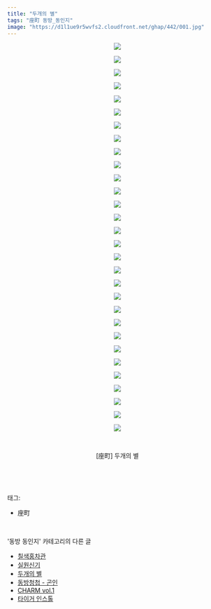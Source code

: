 ```yaml
---
title: "두개의 별"
tags: "座町 동방_동인지"
image: "https://d1l1ue9r5wvfs2.cloudfront.net/ghap/442/001.jpg"
---
```

<div class="article">
<p style="text-align: center; clear: none; float: none;"><img src="{{ site.imgserver9 }}/ghap/442/001.jpg"/></p>
<p style="text-align: center; clear: none; float: none;"><img src="{{ site.imgserver9 }}/ghap/442/002.jpg"/></p>
<p style="text-align: center; clear: none; float: none;"><img src="{{ site.imgserver9 }}/ghap/442/003.jpg"/></p>
<p style="text-align: center; clear: none; float: none;"><img src="{{ site.imgserver9 }}/ghap/442/004.jpg"/></p>
<p style="text-align: center; clear: none; float: none;"><img src="{{ site.imgserver9 }}/ghap/442/005.jpg"/></p>
<p style="text-align: center; clear: none; float: none;"><img src="{{ site.imgserver9 }}/ghap/442/006.jpg"/></p>
<p style="text-align: center; clear: none; float: none;"><img src="{{ site.imgserver9 }}/ghap/442/007.jpg"/></p>
<p style="text-align: center; clear: none; float: none;"><img src="{{ site.imgserver9 }}/ghap/442/008.jpg"/></p>
<p style="text-align: center; clear: none; float: none;"><img src="{{ site.imgserver9 }}/ghap/442/009.jpg"/></p>
<p style="text-align: center; clear: none; float: none;"><img src="{{ site.imgserver9 }}/ghap/442/010.jpg"/></p>
<p style="text-align: center; clear: none; float: none;"><img src="{{ site.imgserver9 }}/ghap/442/011.jpg"/></p>
<p style="text-align: center; clear: none; float: none;"><img src="{{ site.imgserver9 }}/ghap/442/012.jpg"/></p>
<p style="text-align: center; clear: none; float: none;"><img src="{{ site.imgserver9 }}/ghap/442/013.jpg"/></p>
<p style="text-align: center; clear: none; float: none;"><img src="{{ site.imgserver9 }}/ghap/442/014.jpg"/></p>
<p style="text-align: center; clear: none; float: none;"><img src="{{ site.imgserver9 }}/ghap/442/015.jpg"/></p>
<p style="text-align: center; clear: none; float: none;"><img src="{{ site.imgserver9 }}/ghap/442/016.jpg"/></p>
<p style="text-align: center; clear: none; float: none;"><img src="{{ site.imgserver9 }}/ghap/442/017.jpg"/></p>
<p style="text-align: center; clear: none; float: none;"><img src="{{ site.imgserver9 }}/ghap/442/018.jpg"/></p>
<p style="text-align: center; clear: none; float: none;"><img src="{{ site.imgserver9 }}/ghap/442/019.jpg"/></p>
<p style="text-align: center; clear: none; float: none;"><img src="{{ site.imgserver9 }}/ghap/442/020.jpg"/></p>
<p style="text-align: center; clear: none; float: none;"><img src="{{ site.imgserver9 }}/ghap/442/021.jpg"/></p>
<p style="text-align: center; clear: none; float: none;"><img src="{{ site.imgserver9 }}/ghap/442/022.jpg"/></p>
<p style="text-align: center; clear: none; float: none;"><img src="{{ site.imgserver9 }}/ghap/442/023.jpg"/></p>
<p style="text-align: center; clear: none; float: none;"><img src="{{ site.imgserver9 }}/ghap/442/024.jpg"/></p>
<p style="text-align: center; clear: none; float: none;"><img src="{{ site.imgserver9 }}/ghap/442/025.jpg"/></p>
<p style="text-align: center; clear: none; float: none;"><img src="{{ site.imgserver9 }}/ghap/442/026.jpg"/></p>
<p style="text-align: center; clear: none; float: none;"><img src="{{ site.imgserver9 }}/ghap/442/027.jpg"/></p>
<p style="text-align: center; clear: none; float: none;"><img src="{{ site.imgserver9 }}/ghap/442/028.jpg"/></p>
<p style="text-align: center; clear: none; float: none;"><img src="{{ site.imgserver9 }}/ghap/442/029.jpg"/></p>
<p style="text-align: center; clear: none; float: none;"><img src="{{ site.imgserver9 }}/ghap/442/030.jpg"/></p>
<p style="text-align: center; clear: none; float: none;"><br/></p>
<p style="text-align: center; clear: none; float: none;">[座町] 두개의 별</p>
<p><br/></p>
</div><br/>
<div class="tagTrail">
<p>태그: </p>
<ul>
<li>座町</li>
</ul>
</div><br/>
<div class="another">
<p>'동방 동인지' 카테고리의 다른 글</p>
<ul>
<li><a href="/ghap_444">칠색홍차관</a></li>
<li><a href="/ghap_443">실원신기</a></li>
<li><a href="/ghap_442">두개의 별</a></li>
<li><a href="/ghap_441">동방청첩 - 곤인</a></li>
<li><a href="/ghap_440">CHARM vol.1</a></li>
<li><a href="/ghap_439">타이거 인스톨</a></li>
</ul>
</div><br/>
<div class="cb_module cb_fluid">
<div class="cb_wrt cb_profile">
</div><!-- commentList close -->
</div><br/>
